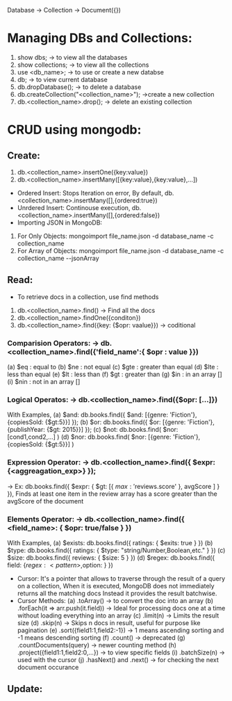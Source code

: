 Database -> Collection -> Document({})

# Managing DBs and Collections:
1. show dbs;  -> to view all the databases
2. show collections; -> to view all the collections
3. use <db_name>; -> to use or create a new databse
4. db; -> to view current database 
5. db.dropDatabase(); -> to delete a database
6. db.createCollection("<collection_name>"); ->create a new collection
7. db.<collection_name>.drop(); -> delete an existing collection

# CRUD using mongodb:
## Create:
1. db.<collection_name>.insertOne({key:value})
2. db.<collection_name>.insertMany([{key:value},{key:value},...])

* Ordered Insert: Stops Iteration on error, By default, db.<collection_name>.insertMany([],{ordered:true})
* Unrdered Insert: Continouse execution, db.<collection_name>.insertMany([],{ordered:false})
* Importing JSON in MongoDB:
1. For Only Objects: mongoimport file_name.json -d database_name -c collection_name
2. For Array of Objects: mongoimport file_name.json -d database_name -c collection_name --jsonArray

## Read:
* To retrieve docs in a collection, use find methods
1. db.<collection_name>.find() -> Find all the docs
2. db.<collection_name>.findOne({conditon})
3. db.<collection_name>.find({key: {$opr: vaalue}}) -> coditional

### Comparision Operators: -> db.<collection_name>.find({'field_name':{ $opr : value }})
(a) $eq : equal to
(b) $ne : not equal
(c) $gte : greater than equal
(d) $lte : less than equal
(e) $lt : less than
(f) $gt : greater than
(g) $in : in an array []
(i) $nin : not in an array []

### Logical Operatos: -> db.<collection_name>.find({$opr: [...]})
With Examples,
(a) $and: db.books.find({ $and: [{genre: 'Fiction'},{copiesSold: {$gt:5}}] });
(b) $or: db.books.find({ $or: [{genre: 'Fiction'},{publishYear: {$gt: 2015}}] });
(c) $not: db.books.find( $nor: [cond1,cond2,...] )
(d) $nor: db.books.find( $nor: [{genre: 'Fiction'},{copiesSold: {$gt:5}}] )

### Expression Operator: -> db.<collection_name>.find({ $expr: {<aggreagation_exp>} });
  -> Ex: db.books.find({ $expr: { $gt: [{ $max: '$reviews.score' }, avgScore ] } }), Finds at least one item in the review array has a score greater than the avgScore of the document

### Elements Operator: -> db.<collection_name>.find({ <field_name>: { $opr: true/false } })
With Examples,
(a) $exists: db.books.find({ ratings: { $exits: true } }) 
(b) $type: db.books.find({ ratings: { $type: "string/Number,Boolean,etc." } })
(c) $size: db.books.find({ reviews: { $size: 5 } })
(d) $regex: db.books.find({ field: {$regex: <pattern>,$option: <options>} })

* Cursor: It's a pointer that allows to traverse through the result of a query on a collection, When it is executed, MongoDB does not immediately returns all the matching docs Instead it provides the result batchwise.
* Cursor Methods:
(a) .toArray() -> to convert the doc into an array
(b) .forEach(it => arr.push(it.field)) -> Ideal for processing docs one at a time without loading everything into an array
(c) .limit(n) -> Limits the result size
(d) .skip(n) -> Skips n docs in result, useful for purpose like pagination
(e) .sort({field1:1,field2:-1}) -> 1 means ascending sorting and -1 means descending sorting
(f) .count() -> deprecated 
(g) .countDocuments(query) -> newer counting method
(h) .project({field1:1,field2:0,...}) -> to view specific fields
(i) .batchSize(n) -> used with the cursor
(j) .hasNext() and .next() -> for checking the next document occurance

## Update:
